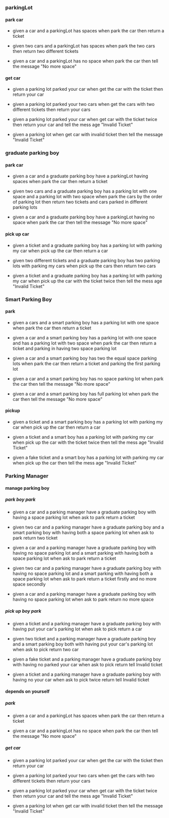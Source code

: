 ### parkingLot
#### park car
- given a car and a parkingLot has spaces
  when park the car
  then return a ticket
  
- given two cars and a parkingLot has spaces
  when park the two cars
  then return two different tickets
  
- given a car and a parkingLot has no space
  when park the car
  then tell the message "No more space"
  
#### get car  
- given a parking lot parked your car
  when get the car with the ticket
  then return your car
  
- given a parking lot parked your two cars
  when get the cars with two different tickets
  then return your cars
  
- given a parking lot parked your car
  when get car with the ticket twice
  then return your car and tell the mess age "Invalid Ticket"
 
- given a parking lot
  when get car with invalid ticket
  then tell the message "Invalid Ticket" 
  
### graduate parking boy
#### park car

- given a car and a graduate parking boy have a parkingLot having spaces
  when park the car
  then return a ticket
    
- given two cars and a graduate parking boy has a parking lot with one space and a parking lot with two space
  when park the cars by the order of parking lot
  then return two tickets and cars parked in different parking lots 
    
- given a car and a graduate parking boy have a parkingLot having no space
  when park the car
  then tell the message "No more space"   
  
#### pick up  car

- given a ticket and a graduate parking boy has a parking lot with parking my car
  when pick up the car
  then return a car
   
- given two different tickets and a graduate parking boy has two parking lots with parking my cars 
  when pick up the cars
  then return two cars 
  
- given a ticket and a graduate parking boy has a parking lot with parking my car
  when pick up the car with the ticket twice
  then tell the mess age "Invalid Ticket"
     
### Smart Parking Boy
#### park
- given a cars and a smart parking boy has a parking lot with one space 
  when park the car 
  then return a ticket
  
- given a car and a smart parking boy has a parking lot with one space and has a parking lot with two space
  when park the car 
  then return a ticket and parking in having two space parking lot
  
- given a car and a smart parking boy has two the equal space parking lots
  when park the car 
  then return a ticket and parking the first parking lot

- given a car and a smart parking boy has no space parking lot
  when park the car 
  then tell the message "No more space"

- given a car and a smart parking boy has full parking lot
  when park the car 
  then tell the message "No more space"  
  
#### pickup 
- given a ticket and a smart parking boy has a parking lot with parking my car
  when pick up the car
  then return a car

- given a ticket and a smart boy has a parking lot with parking my car
  when pick up the car with the ticket twice
  then tell the mess age "Invalid Ticket"  
  
- given a fake ticket and a smart boy has a parking lot with parking my car
  when pick up the car 
  then tell the mess age "Invalid Ticket"  
  
### Parking Manager
#### manage parking boy
##### park boy park
- given a car and a parking manager have a graduate parking boy with having a space parking lot 
  when ask to park
  return a ticket

- given two car and a parking manager have a graduate parking boy and a smart parking boy with having both a space parking lot
  when ask to park
  return two ticket 

- given a car and a parking manager have a graduate parking boy with having no space parking lot and a smart parking with having both a space parking lot
  when ask to park
  return a ticket  

- given two car and a parking manager have a graduate parking boy with having no space parking lot and a smart parking with having both a space parking lot
  when ask to park
  return a ticket firstly and no more space secondly 
  
- given a car and a parking manager have a graduate parking boy with having no space parking lot 
  when ask to park
  return no more space  
##### pick up boy park

- given a ticket and a parking manager have a graduate parking boy with having put your car's parking lot
  when ask to pick
  return a car

- given two ticket and a parking manager have a graduate parking boy and a smart parking boy both with having put your car's parking lot
  when ask to pick
  return two car 
   
- given a fake ticket and a parking manager have a graduate parking boy with having no parked your car
  when ask to pick
  return tell Invalid ticket
  
- given a ticket and a parking manager have a graduate parking boy with having  no your car
  when ask to pick twice
  return tell Invalid ticket  
  
#### depends on yourself
##### park
- given a car and a parkingLot has spaces
  when park the car
  then return a ticket
  
- given a car and a parkingLot has no space
  when park the car
  then tell the message "No more space"
  
##### get car  
- given a parking lot parked your car
  when get the car with the ticket
  then return your car
  
- given a parking lot parked your two cars
  when get the cars with two different tickets
  then return your cars
  
- given a parking lot parked your car
  when get car with the ticket twice
  then return your car and tell the mess age "Invalid Ticket"
 
- given a parking lot
  when get car with invalid ticket
  then tell the message "Invalid Ticket" 
    